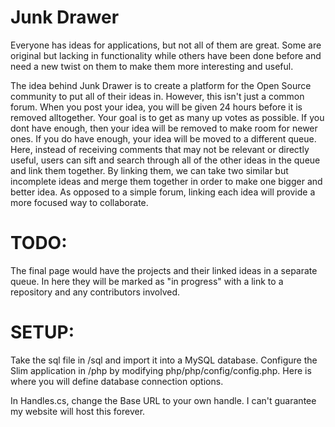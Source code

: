 Junk Drawer
==========================

Everyone has ideas for applications, but not all of them are great.
Some are original but lacking in functionality while others have been done before and need a new twist on them to make them more interesting and useful. 

The idea behind Junk Drawer is to create a platform for the Open Source community to 
put all of their ideas in. However, this isn't just a common forum. When you post your idea, you will be given 24 hours before it is removed alltogether. Your goal is to get as many up votes as possible. If you dont have enough, then your idea will be removed to make room for newer ones. If you do have enough, your idea will be moved to a different queue. Here, instead of receiving comments that may not be relevant or directly useful, users can sift and search through all of the other ideas in the queue and link them together. By linking them, we can take two similar but incomplete ideas and merge them together in order to make one bigger and better idea. As opposed to a simple forum, linking each idea will provide a more focused way to collaborate.

TODO:
==============================

The final page would have the projects and their linked ideas in a separate queue. In here they will be marked as "in progress" with a link to a repository and any contributors involved.



SETUP:
==================================

Take the sql file in /sql and import it into a MySQL database. Configure the Slim application in /php by modifying php/php/config/config.php. Here is where you will define database connection options.

In Handles.cs, change the Base URL to your own handle. I can't guarantee my website will host this forever.